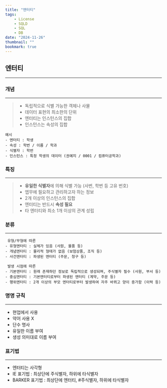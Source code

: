 ```yaml
---
title: "엔터티"
tags:
    - License
    - SQLD
    - SQL
    - DB
date: "2024-11-26"
thumbnail: ""
bookmark: true
---
```


## 엔터티
---

### 개념
---
> - 독립적으로 식별 가능한 객체나 사물
> - 데이터 표현의 최소한의 단위
> - 엔터티는 인스턴스의 집합
> - 인스턴스는 속성의 집합

```
예시
- 엔터티 : 학생
- 속성 : 학번 / 이름 / 학과
- 식별자 : 학번
- 인스턴스 : 특정 학생의 데이터 (권예지 / 0001 / 컴퓨터공학과)
````

### 특징
---
> - **유일한 식별자**에 의해 식별 가능 (사번, 학번 등 고유 번호)
> - 엡무에 필요하고 관리하고자 하는 정보
> - 2개 이상의 인스턴스의 집합
> - 엔터티는 반드시 **속성 필요**
> - 타 엔터티와 최소 1개 이상의 관계 성립


### 분류
---
```
 유형/무형에 따른
- 유형엔터티 : 실체가 있음 (사원, 물품 등)
- 개념엔터티 : 물리적 형태가 없음 (보험상품, 조직 등)
- 사건엔터티 : 파생된 엔터티 (주문, 청구 등)
```
```
 발생 시점에 따른
- 기본엔터티 : 원래 존재하던 정보로 독립적으로 생성되며, 주식별자 필수 (사원, 부서 등)
- 중심엔터티 : 기본엔터티로부터 파생된 엔터티 (계약, 주문 등)
- 행위엔터티 : 2개 이상의 부모 엔터티로부터 발생하여 자주 바뀌고 양이 증가함 (이력 등)
```


### 명명 규칙
---
- 현업에서 사용
- 약어 사용 X
- 단수 명사
- 유일한 이름 부여
- 생성 의미대로 이름 부여
 

### 표기법
---
- 엔터티는 사각형
- IE 표기법 : 최상단에 주식별자, 하위에 타식별자
- BARKER 표기법 : 최상단에 엔터티, #주식별자, 하위에 타식별자
